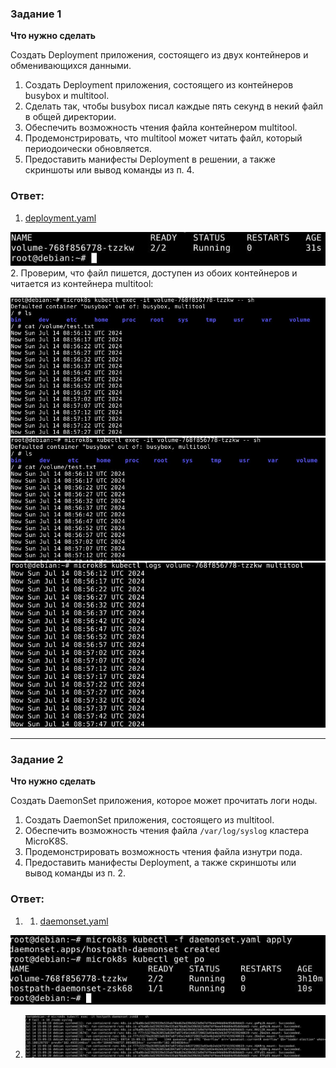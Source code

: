 
### Задание 1 

**Что нужно сделать**

Создать Deployment приложения, состоящего из двух контейнеров и обменивающихся данными.

1. Создать Deployment приложения, состоящего из контейнеров busybox и multitool.
2. Сделать так, чтобы busybox писал каждые пять секунд в некий файл в общей директории.
3. Обеспечить возможность чтения файла контейнером multitool.
4. Продемонстрировать, что multitool может читать файл, который периодоически обновляется.
5. Предоставить манифесты Deployment в решении, а также скриншоты или вывод команды из п. 4.

### Ответ:

1. [deployment.yaml](/kube1_6/deployment.yaml)

![Task1](/kube1_6/task1_1.jpg "Задание 1")
2. Проверим, что файл пишется, доступен из обоих контейнеров и читается из контейнера multitool:

![Task1](/kube1_6/task1_2.jpg "Задание 1")
![Task1](/kube1_6/task1_3.jpg "Задание 1")
![Task1](/kube1_6/task1_4.jpg "Задание 1")

------

### Задание 2

**Что нужно сделать**

Создать DaemonSet приложения, которое может прочитать логи ноды.

1. Создать DaemonSet приложения, состоящего из multitool.
2. Обеспечить возможность чтения файла `/var/log/syslog` кластера MicroK8S.
3. Продемонстрировать возможность чтения файла изнутри пода.
4. Предоставить манифесты Deployment, а также скриншоты или вывод команды из п. 2.

### Ответ:

1. 1. [daemonset.yaml](/kube1_6/daemonset.yaml)

![Task2](/kube1_6/task2_1.jpg "Задание 2")

2. ![Task2](/kube1_6/task2_2.jpg "Задание 2")
